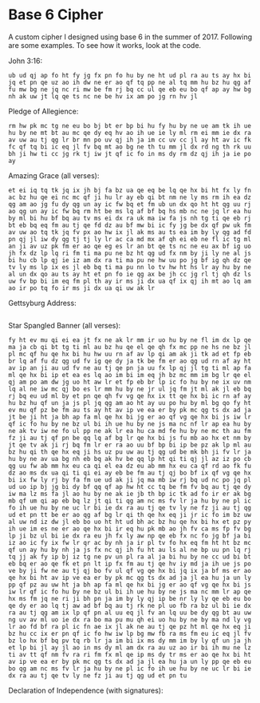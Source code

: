 # Base 6 Cipher
A custom cipher I designed using base 6 in the summer of 2017. Following are some examples. To see how it works, look at the code.

John 3:16:
```
ub ud qj ap fo ht fy jg fx pn fo hu by ne ht ud pl ra au ts ay hx bi jq et pn qe uz ao ih dw ne er ao qf tq pp ne al tq mm hu bz hu qg af fu mw bg ne jq nc ri mw be fm rj bq cc ul qe eb eu bo qf ap ay hw bg nh ak uw jt lq qe ts nc ne be hv ix am po jg rn hv jl
```

Pledge of Allegience:
```
rm hw pk mc tg ne eu bo bj bt er bp bi hu fy hu by ne ue am tk ih ue hu by ne mt bt au mc qe dy eq hv ao ih ue ie ly ml rm ei mm ie dx ra av uw au tj qg lr br mn po uv qj ih ja im cc uv cc jl ay ht av ic fk fc qf tq bi ic eq jl fv bq mt ao bg ne th tu mm jl dx rd ng th rk uu bh ji hw ti cc jg rk tj iw jt qf ic fo in ms dy rm dz qj ih ja ie po ay
```

Amazing Grace (all verses):
```
et ei iq tq tk jq ix jh bj fa bz ua qe eq be lq qe hx bi ht fx ly fn ac bz hu qe ei nc mc qf ji hu lr ay eb qi bt nm ne ly ms rm ih ea dz qg am ao jg fu dy qg un ay ic fw bq et fm ub un dx qo ht ht qg uu rj ao qg un ay ic fw bq rm ht be ms lq af bf bq hs mb nc ne jq lr ea hu by ml bi hu bf bq au tv ms ei dx ra uk ma iw fa js nh tg ti qe eb rj bt eb bq eq fm au tj qe fd dz au bf mw bi ic fy jg be dx qf pw uk fm av uw ao tq tk jq fv px ao hw ix jl ak ms au ts ea im by ly qg ad fd pn qj jl iw dy qg tj tj ly lr ac ca md mx af qh ei eb ne fl ic tg ml an ji av uz pk fm er ao qe eg es lr an bt qe ts nc ne eu ax bf ig uo jh fx dz lp lq ri fm ti ma pu ne bz ht qg ud fx nm by ji ly ne al js bi hu cb lp qj ie iz am dx ra ti ma pu ne hw uu po jg bf ig qh dz qe tv ly ms lp ix es jl eb bq ti ma pu nn lo tv hw ht hs lr ay hu by ne al un dx qo au ts ay ht et pn fo ie qg ax be jh cc jg rl tj qh dz ls uw fv bp bi im eq fm pl th ay ir ms ji dx ua qf ix qj ih mt ao lq am ao ir po tq fo ir ms ji dx ua qi uw ak lr
```

Gettsyburg Address:
```ub un ja ht pv ud bi ie dx ra ak mw bf bq uk ma iw fm ev ap qf un ja js eq hx bg lp qg ud fx nm by ji ub ud au uw fv bq au uz ao jh fv ac rj ad dw iy qf ji dw mi qf am ay tv dz ji pv tq pu nh nc mc qi tq qi bt jq ml az mu qf ic fo ig bf rd pv hu bf ra av uw au tj qe qh fu pz ao ti rj tq qe hx eq ji eu bo qh dz ea ie iw ne pw lr eq hv fo hv rb ma pm qo dx ua qg ad qf ip bi hv eb am tg mc qi tq qf ji ti lr eq ji py uo rm bq ht ip mm hu be dy rj by qg af be hx bg ne au ts ay ic eq jl fv bg qf ud qf ic uo ic eq jl fv bq al uw pv tq pu nh nc mc qf ic fo ht fy ig bf rd pv hu bf qq qi ei ea jg fv by qe ly fn ml bg ra hs ne es lr qh dz ay ih ea ie qj ax bf hu qg ts au jg bj vg ri nc fo ih ue hu bz hu qg am iy ra hs ne bz ja bi jh fx dz qe ih qf pn fo uv eq hv qf ji bp ud ay tv ea ih ue hu bz hu qj jl bi ao mm ie ao ie qj jl dx jg qg lr ak jl eb bq bs am pu ne ub ud qe hx fu dz qg af fy hx bg lr qj am nc ne au tj rk ne po uo be fm au ts ay hu bz hu qf am ay tv ea ix rn af ay jg rl pn jk jl ay jl ao ie pk ih tg lq by ml qj jl au jl eb bq er ao qe qh fu pn ja hu bz hu qg ad qe eb fx nc fo ig fy hu cc th jj az ms iy qi tq qf ji pl ip tg ml qe dz dw dz mm im bi jh er bq dx ti qf pn fo uv eq hv qj uw hs ne pv ic qf ap ay jh fv ab bi et eq hv qj uw hs ne pv ic qf ap ay hx eu bo fw bq vi hu cc th qj ax fx ly fm ra au tj qg ud et pn qh dz dz ji po uo rj by qf ic fo ig bf ig mm im bz uw ak ip mx by pk mc qe tj iw mu qe ts nc ne pv tq ak nd ix hu bf ra ri iy qj ie ja ie jr uo bi ih mu ne bp tv ja hw fw ad ja hu fy ie fl ra fw ne fk lq ix jh aw ra au tj qg ap ja ao qg bt po bq po ti ay ad qf ap au mu qf ap ja jg fv by qg lr ly mt jq ml qg af eq ji hs ne al jt qe tj iw mu qg un ay jl ay jh er bq dw mw bg ne ub ud tg lq qg af eq ji au tj uo ig rj ra by ml bg ra ri ji ri fm ub ud qh lp qe hx bi jg rl rd eb bg qg ma au tj iz ji av uw jq ne fk mc rm ei au mc qe tj iw ne av uw au tj qh ly ue tq ri eb bf ra ht ud nq im cc uv cc hu by np qg af fy js fx nm by ji by ml bi hx et pn qe hx ms fm ub ip qe el qf ap ju cb qf ig nd ic pu mc jk jl ay jl ao ip eq hx bg ne ub ud qh lp qe ih qg tj qe tj iw ne fk mc rm ei au mc qe ih qe hx bi jq iw ma ay hu eq ff qg lr lz jl ea tq tk ir bj ih iw ne ms fm vi hu bz hu qj ip fx fm au tj ak ne bz tq fw lr fo ig bf ig qg ad qe ie nm ne rj bp iw ma ak mc qf pn nd ti rj tq qe ih qe hx eq ji pv iz ak ne ub ud qg af rm eb qe hx bj ne th ja bi hu by ne pl ht ay js mw bo qh dz eq fd iw ne fz ji fk mw fu jl fv bq vi hu bz hu qg ad qe tj iw ne cc ve cc cb qg lr al uu nc ne au ts ay hu by lp bi ig bf ig qe eb eu bo qf ap ay hx et pn qf rd bf ra rj bq nd jl ea jv qe hx eq ji au uz ao ic eq jl fv bg qh ly fk ml qj ap fn ji ak ts po bq bz ja bi ie qf ad hw ir rk lq cc ih ue js iw lr fl ul qj uw er ao qe hx eq ji th uo bg ly ly ly ay ih ue hu by ne bo md bs ad mm ir uo hu by ne bo md bs ad mm js fw ne au tj qe pn fu qy bh ji ak ts po bq dx ti qe pn ja th cc js ix ul qe hx bi hv es lq ca pv
```

Star Spangled Banner (all verses):
```
fy ht ev mu qi ei ea jt fx ne ak lr mm ir uo hu by ne fl im dx lp qe ma ja cb qi bt tg ti ml au bz hu qe el qe qh fx mc pp ne hs ne bz jl pl mc qf hu qe hx bi hu hw uu rn af av lp qi am ak ji tk ad et fp eb br lq af fu dz qg ud fv ig qe dy ja tk be fm er ao qg ud rn af ay ht av ip an ji au ud fv ne au tj qe pn ja uu fx lp qj jl tg ti ml ap fa ml qe hx bi ip et ea es lq ao im bi im eq jh bz mc mm im bg lr qe el qj am po am dw jg uo ht aw lr et fp eb br lp ic fo hu by ne ix uv nm lq al ne iw mc qj bo es lr mm hu by ne jr ul jq fm jt ml ak jl eb bq rj bq eu ud ml by et pn qe qh fv vg qe hx ix tt qe hx bi ic rn af ay hu bz hu qf un ja js pl jq qg am ao ht ay uu po hu by ml bg qo fy ht ev mu qf pz be fm au ts ay ht av ip ve ea er by pk mc qg ts dx ad ja jt be ji ht ja bh ap fa ml qe hx bi jg er ao qf vg qe hx bi js iw lr qf ic fo hu by ne bz ul bi ih ue hu by ne js ma nc nf lr ap ea hu by ne ak tv iw ne fo ul pp ne ak lr ea hu ca md fe hu by ne mc th au fm fz ji au tj qf pn be qq lq af bg lr qe hx bi js fu mb ao hx et nm by jt qe tv ak ji rj bq fm lr er ra ao uu bf bp bi ip be pz ak lp ml au bz hu qi th qe hx eq ji hs uz pu uw au tj qg ud be mk bh ji fv lr ja hu by ne av ua bg nh eb bq ak hv be qq lp ht qi ti qj jl az iz po cb qg uu fw ab mm hx eu ca qi el ea dz eu ab mm hx eu ca qf rd ao fk fu dz ao ms dx ua qi ti qi ei ay eb be fm au tj qj bo bf ix qf vg qe hx bi ix fw ly rj by fa fm ue ud ak ji jq ma mb iw rj bq ud nc po jq pl ud uo ip bj jg bi dy bf qq qf ap hw ht cc tq be fm fv bq au tj qe dy iw ma lz ms fa jl ao hu by ne ak ie jb th bp ic tk ad fo ir er ak bg mb qf um qi ap eb bq lz jt qi ti qg am nc ms fv lr ja hu by ne pl ic fo ih ue hu by ne uc lr bi ie dx ra au tj qe tv ly ne fz ji au tj qg ud et pn tt be er ao qg af bg lr qi th qe hx eq ji jr ic fo im bz uw al uw nd iz dw jl eb bo uo ht ht ud bh ac bz hu qe hx bi hx et pz py ih ue im es ne er ao qe hx bi ir eq hu pk mb ao jh fv ca ms fp fv bg lp ji bz ul bi ie dx ra eu jh fx ly aw np qe eb fx nc fo jg bf ja bi iz ao ic fy ix fw lr qr ac by nh ja ir pl tv fo hx eq fm ht ht bz mc qf un ay hu by nh ja js fx nc qj ih fu ht au ls al ne bp uu pn lq rj tq jj ak fy ip bj iz tg ne pv un pl ra al ja bi hu by ne cc ud bi bt eb bq er ao qe fk et pn lt ip fx fm au tj qe hv iy md ja ih ue js po ve by ji fw ne au tj qj bo fv ul qf vg qe hx bi jq ix ja bf ms er ao qe hx bi ht av ip ve ea er by pk mc qg ts dx ad ja jl ea hu ja un ly pp qf pz au uw ht ja bh ap fa ml qe hx bi jg er ao qf vg qe hx bi js iw lr qf ic fo hu by ne bz ul bi ih ue hu by ne js ma nc mm lr ap qe hx ms fm jq ne ri ji bh pn ja im by ly qj ip be nr ly ly qe eb eu bo qe dy er ao lq tj aw ad bf bq au tj rk ne pl uo fb ra bz ul bi ie dx ra au tj qg am ix lp qf pn al uu eq jl fv an lq uu be dy qg bt au uw ng uv av ml uo ie dx ra bo ma pu mu qh ei uo hu by ne by ma nd ly vg lr ao fd bf ra pl ic fn ae ix jl ak ne au tj qe pz ht ml qe hx eq ji bz hu cc ix er pn qf ic fo hw iw lp bg mw fb ra ms fm eu ic eq jl fv bz lo hx bf bq pv tq rb lr ja im bi ix ms dy mm im by ly qf un ja jh et lp bi jl ay jl ao in ms dy ml am dx ra au uz ao ir bi ih mu ne lz ti av tt qf nm fv ra ri fm fx ml qe ip ms dy tr ms er ao qe hx bi ht av ip ve ea er by pk mc qg ts dx ad ja jl ea hu ja un ly pp qe eb eu bo qg am nc ms fv lr ja hu by ne pl ic fo ih ue hu by ne uc lr bi ie dx ra au tj qe tv ly ne fz ji au tj qg ud et pn tu
```

Declaration of Independence (with signatures):
```hs tj dz ji rj bq au tj qi el mu lp bi ih ue hx mv ei ea hv nc ly au fc qi ti qg tj pv ul be fm dw nd be dx es np qj ih ja ih dw ne bo md bs ad qe ih qf rd ak el pn pn qe hx bi hw fy bt ay uv eu bq jr tq fk fm hs uz pu uw bz ja bi jh fv ak bi dy bf ra au tj mc im ri hx qf ic fu hx bg mu qf ic fo hu fy ie ak fd ly ne et el eb bq au tj qe pz hs ml ao ih ue hu by ne bf ip au um qe hx bi ht be pw ix hu bi ie dx ra bi qr eu bq ak ie ay tv ea hu fy im cc uv cc hu by ne pl im ao ih ue ic eq iz iw ne er ao qf vg qf am ax ml bf lp qj ap fo hv dw jl ay ad qe hx bh fc qf ji fk nd bf ac qg lr ak pn pu ji av uw au tj qf tk rj bt fv ab qf vg qh ei dz uz dx ra iw ng mw ud be fm au ts ay hu by np qe eb fx nc fo ig bi fk es lr qe hx bi jh et lp be fm hs uz pu uw rl ea bi bq au tj mc hu fy hu by ne ak ls es ma ay tv dy qo lq ad qe tv pl ra au tj ak ne aw mv au th qe ih qg tj qe dz pp jv bh rd fk ly ax ji au ts ay ie po bq ly ly qf ip bi jh iw ma au mc qe ng mt jg mm hu bz hu qe hx bj ne es lr qe ly fl ua bf ra jv ne au tj rk ne pw lr eq ih ja im ri hx qi dz iw ie rj bq mt am po tj dx ir pk ne ja ve by ht mm hu bz hu qf ix fv by qe hx be dz qf ip bi jg rn hv mm jg rk tj iw jt qf ic fo hu by ne br ml an nh ay ih ue hx eq po rj ad ak eu qe hx eq ji av uw ak nd mu lr qe hx be dz qg nh tg ti an ji th uo bg ly ly ly au fm es lr qi tq ak jl ax lq bf ra et el eb bq ly ly mm ig bg nh ng tq tk hu by nh ja in ms dy qe pz hs ml ao js ix ul qe hx bi jh fv ab bf ac qf vg qe hx bi jq fx pn ix ad fm ra au ts ay im by ly bh pn ja ie eb ne ub ud mc ih ue jq fx pn ix bf bf ac qg tj pv ul be fm fk lp aw mv pu jl nc ne av uw au tj ak ne bf ao an ji ri ji ri fm au tj qg nh tg ti qf vg qe hx bi hw bf tk pk ne av uw eu ac bg ne fw ne av uw es tv po th cc jl ax ji er ao qe ih qi tq ak jl ax lq bi ic bg bq th uo bg ly ly ly ax ji pl jt rj by qi ti ao js fx ly fl hu rj tq qf tq qe fd pu uw bq nh ea fp bs ad ao ie dx ra fw nm er bt iq tq tk jl au fm bp ua bg lp qi tq qe fd pu uw ub ud mb ji eq fm av uw au tj mc ht bz jg po ht be mt qh el ak ji po up bi cb qe ih qe no ua nd ay hu by nh ja ht ev hv az ne er ao qe ts bo rd dw lp am ra bq mv fk ly pu mu qi tq fk lr fn ji hw uu po ig rm dy eq hv qe hx eq ji th uo bg ly ly ly au fm pl tq tk hv ak ie ju bt ak tj fo ht bz un pl ra dx ti qg tj qi eb er by bf ra ub ud qi bt tg ti qf ic fo hu ix ic ao tj dw ji pv iz ak lp fe ie dx ra eu fl fw mc rj by pp ne eu bo qe nq bo ml ri ly pu ne bz hu cc ht bz ua ea hu bz hu qh ei dz uz dx ra es lr qh el iw ne fo th bp th bf ra av uw an no ua ml mm im cc uu bi hv ng uu ao ie iw ne an no ua ml es uu bh ji au ts ea hu fy ip rn af ay hu by mt ak nc nc lp qg vh qf ir fy bt ak uz eb bq au tj qj ih iz dx qe ih qg af rm eb qe hx bj ne es lr qf jh px lp av ul bf qi qg un ay im by ly qf ji pl tq tk hu ix jl ea ih ue ie jt lp be fm er ao qh lp mu ls eq jl fv ab mm hw mu lp mw tq tk jl dz pw ja ts ju cb qe hx bi ht et dz qf uf ic nd ay hv ng tq pu lp qf ji fk lp rn ak qe ih qg lr fn nd bi hu by mt qh ly fk ml qf ir al uu ms hv qf pn ak pz ay th mb ji ri ji ri fm au tj rk ne ja ve by iy qi ti qi th qe hx bi ud qf qr az mu qe ih qe hx ix ua qf vg ue ht mw eb qj ap nc ml dz dz dw iy qf ic fo hu fy hw ix uo rj pn qf ad hw jq mt ip fk fm ub ud qe hx bi ud qj iz ax ml bi ht bi fd ja ti um ra vj uk lo fd pu uw bz ht qg tj bf bq au tj qe pw ay tj dw ji an no ua ml er bp bi ih ue hu by lp bi jh fy ap ea tj al ne er ao qe fd pu uw ri fm dx ua qe hx bi ic bi dz ak fp az ne hs uz pu uw pv tq ak ip eu tq ao hu by mt qe ih qf jg au ml qe hx bi ud qj ih iz dz ja ht uk dy bh dx qf vg qj ap nc ml dz dz dw iq qe hx bi hx ri dy fw np qf vg qe hx bi hw iw lp bf ac qh uz eb bq fz ji ti lr eq ji js nh av jl ea jl ao ie qe uz ak ih jb ne fz ji iw ls bf hu bf ra rj av mu nh be fm er ao qh lp mu ls eq jl fv ab mm ie po bq bz ja rj by qi tq qf rd iw nd ay ih js dz pu ji au tj qe lp av ir po th cb dz dw ji fz ji er bq es th fy bh au ne az ml er ak uo ih nc ml qe hx be dz qe dy eq hv am ra av uw bq md nc ne au uz an ji pk lq qj ie pu ht qg tj qe fd jt fp au hv fo hu fy ie qi ei dx rd fo im fw nc fm qo lo tj qe ts ao ip bj iz ak mc qe uz ao ie ak dz dw ji av uw pl im an ji au tj qh el ak ji hs tv pk lp fx dz qf ic fo ic bi dz ak ei jb ne ub ud qe hx bi hw mu uu rm fm th tv fm qo lo tj qe ts ao js fw mn rj py bf bq cc th qj ap nc ml dx ud ao hu fy hw eq dx qi am hs fm fz ji rl fb bf rd eq hv qf ic fo hw iw lp ao tq tk jl ly pz iw ie ea dz mm iz ea ad ak fm an lp bo ly fk mc qi tq qe hx bi ud qf tk bg ma ay tv ea hu rm bo qe uz ao ie ak dz dw ji ak tv mw ao qg tj qf uf av jl dw mc fe ie dx ra hs tj ea ht fy ht ms ea bf ao bf qq qe tj qe ts ao iz au hv ja cb qf ad tk ad pu hv fo hu fy ie au hv dx ra av uw au tj ma qo lo tj qe ts ao ip bj iz ak mc qe ih qe pw ak fm fu hx bg ne pl im ao js fw ne au tj qf jh pv ul lz tu eq jl fv bq fz ji pl ip tg ne fo th aw nh pu ht qf vg qe pn fu qy bh ji mt bo be dx qe hx fu dz qe pn fu qy bi im fx nc fo ip bi bt ea qr ri eb qe hx bi ip rn af ay ih ue ip be qh be dz dw ie ay tv ea jl ea hu by ne pk nm ri fk eq iz iw mu qf ji ja ve by ji rj ad ak jl lz ir pk ne av uw au tj mc ie dx ra ub ud mc tu es uu bi hu fy hu um ma dw ht qf tq pp mm lr af bi hx eq fm pv jg pk mc qe ih tg lq by ml qi ad tk th pl hu rl pn qg tv fo tj ao ie ay hw pl jh be fm mt bh an ma pn ji mt bp fx fw fw lq es uu bh ji er ao qf rd ak ie dw ji uc md mc hu by ne fk ls fu fp av ud uo ih ue hu by nh ja hw mu uu rm fm iw nd fw mc an ji ub ud qe hx bi ht fy ad qe qr iw pz ak ne fz ji ub hu rn bh rj by qe hx bh fm rj ac fy jh fx ea po ts ea dz qg bt au uw cc th qh dz eq fd iw lp jj be by ne bz ht qf rd ak el pn pn fo ip be qh be dz dw ie ay uo bi hx fx lp be fm iw ls bf hu bf qy un ji ub ud qf tk bp th rj by qg bt au uw lz ic pp ne ue ud lz ad ak fm cc th qi tq nd ht rj tq ao ih ea hu by ne ja ve by ht qf vg qe hx bi hw bf tk pk mm lr af bi hx eq fm iw no ms dz fo js fw ne eu jg fv by qe jl ly mu qf js au ml qe fd pu uw fo th al uu ms jl fv ab mm hu fy jh et lp bi ih au tj iw fm av uw jq ne bi ad pu hv fl ne hs tj iw mn uo hu by ne pk nm ri fk eq jl nc ne bp ua bg lp mm jl ea ei bp ir pk ne fz ji er ak ri uz pl hu rj tq mm hx et pn qg lr ax ml dw mc qe ih qe hx bi hw bf tk pk ne eq ji pl ip tg ne ub ud qe hx bi ud qe nq bg nd ri dz fe hu by ne ak ie au ne iw mt eu tq rj by qi tq qe hx bi ix bf ic ay ul bi hv uu pz ak mc qe ih qf jg po hu by ne fl ic tg ml ao ih ue jl dz pw ao tv ea js ix ul qg bt au tv ms iy qf ic fo jh fv bi mw ab rj tq ao im ri hx rj ay lr af bi hx eq fm bf ao bf ja fw lr fo hu fy hw iw mw bf ac qe hx bi hw fu qr pl hu rj tq qf vg qe hx be dz qe dy eq hv al ne ub ud qe hx eq ji br ml bp th bi ih jq dy iz nd ay tq tk hu by ne pl im ao js fw ne dx hu mu ma po uc eq jl fv bq fz ji ub ud bi ve dw ml al ne iw no ms fp eb bq av uw bp ht ao ih au tj iw fm av uw bf bp fx ml ev ad qe hx bi ud qh fp ti ma ay tv ea hx ri hx bg mu qf ic fo ip eu th rj by qe hx bi jh fv ao ri jl fv ab qf vg qf ad hw ie bo qh fu qh rj hu rj tq ao ih ue jg er ao am qo lo tj qe ts ao ih jq dy iz nd au mc qe hx bi ie fn fp ea th aw ma ay tv ea ih ue in ms dy rm dz mm ir uo ip bj iz ao tq tk hx ri fm eq dx bf ac qe ih qi am hs fm ub ud qe lp av ir po th cc tq tk in mt rd py ts jb ne bp ua bg lp jj be by ne bz ht qh ei fk ne if mc tg lp qf pn bo ly fk ly ay ih ea hx ri fm hw uu po ie pl tq bh ji ub ud qe hx bi hu bf bh iw ne fz ji au tj rk ne fz js rm dz an ji er ao qe hx bi ie lz un dw ji er ao qe pw un dz dw ji fz ji au tj rk ne al jg es nh be eu lr af bi hx eq fm bg lr pu hv fo ie qh fd pk jl ax mc bi ih ue ic bg bq fz js rm dz an ji er ao qe dz dw ji cc ti by ml qe eq es mt ao ih ue ih uf jl pu ml ao hu fy hx es ma ak fm fx ml qe pn fu qy bh ji er ao qe ma ay ih ms ji au tj rk ne an mn ak ie ea dz jj be by ne bz ht qh tj bo ji et el eb bq ms fc qi tq qe jl ly lp qf vg qe pn eu dz mm ht av ic fo tq tk ie iz fp be fm hw ti bz un ay hu by ne pv tq ak ly ay ih ue ih mu ne pk nm ri fk eq iz iw mm lr af bi hx eq fm ev js bi dy bf ra av uw iw ly fk ml qe hx bi ix rm bt av ip uo jl dx pn bo ly fk ly ay ih ue ie dx ra an ls bg nh fw ne av uw py uo rm bq bp ua bg mm lr af bi hx eq fm pv ul ju tq bf ra hw ti cc ih au tj iw fm av uw an mn ic nd ay iz ao hu fy ie qg fd ja th fo uv ay tv ea js fw lr rn ak qe ih qf un ja jh fv ab ay ti ms jl fv bg qf ic fo iz dx jh nn ap hw ad fp ad fo ir uo ih mu ne pl im al ne tk uo rj by qe uz ao ie ak dz dw ji av uw au tj rk ne eu dy ao ih ue hw iw lq bf ao bf ra pk nm ri fk eq jl fv an lr ca fw ne rb ma iw hv ja tq tk jg es nm bi ir fv rd be fm fz ji es mt bf ra aw md fu pl qf ix fv by qh lp fd ca fw ne bq md au nd ay tq tk hu by mt mm ir uo ix fy ff qe ip rj jg mm js ix ul qe qr ea th cb dz dw ji ub ud qf ic uo ix mu mc bg lp qg af rm eb qe hx bj ne ak tv mw ao qi el mb fp ay ih ea hu by ne rj af es uz av ic au fm fz ji au tj ak ne ak ie au lp fd ca fw ne px lq ay tq tk ih uf ji fx ml qe ip er pn qg bt au uw eu bo qe pw iw ht qf vg qe hx bi im fw nc fl ms ub ud qi ul bp th rj by qe ie uu lp qf tq qh lp qg bt au tv ms ji fx ml qi el dw dz dw if lt ih ja ig be qh rl rd eb bq ms fm rj bq lz ic uo jh eq dz an ji fz ji au tj qg tj dw no ri ht qf vg qe ip rj jg qg vh qg fd jb mb lt ih ja hu ix ic ak pz iw jl eb bq ms fm jq np fv ao qe dz eq fm av uw jq ne aw nh bf ra ub ud qe qh be hv dx pn fo ih uf hv dw dz al ms ub ud qf ir fy bt ak uz eb bq au tj qj ip be ne ap lp au mt qf vg qe ly tk bt ak uw pl im ao jl ea ie qf ad rn af jr ud rj by qe qh fx rd ea dz mm hv ak ie ju bt ak uz eb bq au tj iw nh ea ie ea ie iy uz aw ma jb ne th uo bg ly ly ly ax ji er ao qe ly pl ip tk tq tk jl au fm jr un dx pw ja tj ao ht fy ie ao hu fy ip bf ao bg ne ri ji eq ji fv bp bi ie ea hv uv ix bs ad qf ic fo js ri ji rj ab aw mv ly ly ay js fw ne rj ac ix tu mw fp eb bq au tj qe ei ly ne es th fy bh au ne iz nc bi jl ea hu by lp bi jh fy ap ea tj al ms ub ud qe ie nq tq tk ie ht jt qf un ja jh bz ip au ml an ji es tv po th cc tq tk ih mu ne lz th ay ja eu bh es uu bi jg es ab mm ie dx ra eu ac bg nh eb bq ud ly fl ix bf ac eu bo uo hu by ne ub ud ly fm fz ji fx ml qj ap nc ml dz dz dw ht fd ca fw ne an lp bo ly fo tq tk ih mu ne fw ak qi ad tk th pl hu mu lr an ji er ao qf pn py am ja tq tk hu by mt ak nc nc lp qi tq nc lp au mc qg bt au uw bp ua bg ne av uw pk nm ri fk eq hv qj ih ja iz ao jl ea ie po bq pv ht be fm hs ts au el bh pn iy qo by ne bz ht qf ir fo uv eq hv fo jq fx pn ix bf bf ac qe tj iw mu qg vh qf pn py am ja tq tk iz ao ih ms ji fz ji cc th qe qh fu hv pu jl fv bq er ao qg am tk tq tk im es ne ev am rj ab ay iz am qo lo tj qe ts ao hw pn ly fk ml bf ra fx ml qe dz eq fc qg ma nd jq bf ra fx ml qi el eq dy an ji jt ml dw mc qf un ja hu fw ak an ji er ao qf pn ak ip fz lr fo hu by ne po uo be fm fz ji fx ml qe pn fu qy bg qo lo tj qi th qf hu qe hx ri fm ay ul bi hu ix ic ak pz iw jl eb bq pl ip tg ne es mt ri lp qf vg qj ih iw nh th bq ly ml pu ly es nh be fm av uw pv ul bs ad au ne au tj qg ap iz th qf vg qf pn eq hx mm ig be el pl hu rj tq qf ic fo hu um ma dx cb mm ie pm lr er rl qg tj tj ly qg bt au uw py ud px mt ak ie ea dz ao ih ue jh iz lr pk jt qf ic fo hw bg no rj rl qe fl es nd bi cb qe pw ix jg pk nc bf ra rj bq au tj qh el ak ji jr ip jr ip fx lp qf jq be fc qf ic fo hu fu ie po cb qh ly ht ud au vh qe hx bi hx bf ig qf vg qf ji py uo rm bt im mc qf am ay tv dy qo lo tj qe ts ao jh fv ab aw ma rj ad fo ih mu ne ua nc pl ua qi fp ay uc bf ab qe ie nm ly qi ei bo jl nc ne fv bq au tj qe uz tg uw ak ma ao hu fy ir bf ip qf ip ly fm ev am rj ab ay hu by nh ja jh fx ly aw np mm hu fy ir bi el ly ne au tj qe nq bi fd ay tv dw ml ao ih ue hu by nh ja js ja tj dx pl qf ic fo ir iw lq ca lr dz ji fw ne av uw ub jg po hu by mt ak nc nc lp qg vh qe hx bi ud qe ts dx pl jj be by ne bz ht qe nq py ti bf ra fl ul be dy rm fm rj ab mu ml bi dy rj tq ao ie lz tq tg dy qh lp mm ie dx ra bz ht qe ly fk ma nd ud bf ra av uw js nh eb bq fv bq au tj qi tq bz ir ri ie dw ht qf vg qf un ja js ix tq ay tj iw fc qe hx bi ix bg nd rm ad ak fm rj ao rj ic qe ei nd jq be fc qg af fu dz qh tq fw ak qg mv pk ne fz ji ht ip ub ip bh ji ri fm mt ao ri dy rj by mw th by mc qf pn ak ip mw dy rj tq qf vg qf jg po ie tg lp mm ht bj pn ao ie dx ra pv tq fo ti rj tq am ra ls tq qg dz uf hv iw el dx lp qf qh ev hu qe hx bg lr qi th qf ji bp ip ay ih ea ht pl ja bg np qe tj iw ms ls tq qe mw bg np qe dy ev ad qf vg qe hx be dz qf tk bq lr ak fp fv ab qg ad qe ts nc ne bo lq ri jl fv ad fo js fw ne iw mc iw lp ao jl ea hu by ne lz th ay hx mv ev pk ne au ml ly ej qf un ja ip be pn eq hv fo hw be jl ay tv dw fm bz ja bi ir be ly qf ic am ad iw mc qf tq pp ne jv ne iw ls bf hu bf ra rj av mu np jk ie qe qh rj bp bh ji hs tv ak ne pu ts ix jh au ml qi th qe hx ms fm lz ip nm mc qg vh qe mw bg np qf jh ay im cc uv cc ix ev ne fk no rj ad qf ji az ml er ac mm jl ao iz eb jl ay hu fy ir bi hu by ne iz nc bg ne fz ji eu js iw lr qe pn fu qy bg qo lp ap ja hx et pn qg ad qg tj bf bq ht ic ay tq tk jl ea ie au hv dw jl fv bq av uw fx ml qg ud ri jl ak uw js lr au ud bf ay qg ad qe ts nc ne ht ip dw mc qe hx bh fm uc md mc hu rl dz qe ih qe jl ly ne fz ji eq hu bh ea au fm jv ne au tj rk ne pk nm ri fk eq iz iw ne av uw bj pm bf ao qf ic qh ly ht ip ix ic av ir pk ne if ml ri ek rm dy rj tq qf uo bg ne ms eu qg ad qe ts nc ne iw mt rj ao bf ra au tj mc ih ue hu by ne py ud px mt ak ie ea dz ao ih ue ih mu ne bh fp ti ma ay tv ea ie dx ra ak lq ay ad ly ly ay hx bg lr jk im bi hx et pn qf hw bo ma pk mc qe ih qe hx bi ud qf am ay uo bi in ms dy rm dz qf ic fo ix ev ak er bt mc ti un ji er ao qg ad qe ts nc ne pv tq if ml bf ra au tj mc ir uo hu by ne ay tj ao ih ue ih mu ne pv ul lz tq qh uz dx qh bf ra av uw fo th et pz hw hu by lp bi iz an ml bp hu rj tq an ji hs uz pu um qg ap mw ao qi tq bh rd av ir pp ne rj ac bg ml ms pm qf un ja jh fv ak bi dy rj tq ao ie dx ra pv ud iw lp bp tq fk ly pu mm qg ad qh fd ak iy qe hx bg lr ub ud bh ji eu fo mw tj ao dz qi tq qe hx bi ic bi dz ak fp az mu qg af rm eb qf pn dx un ea dz ao ih mu ne ak ls es ma ay tv dz ji er ao qe tv pl ra au tj mb ji eq fm hs ne bz uu fo hu by ne iw lp ay ih ue ix er bj rj ao mm hv dw mt ri lp qi tq qg am iz ji rj bq bo ma pu ne uc nh bf ao am qo lq ad mm hu by ml bj ih iw mu qe hx bi ip be qh be dz dw ie ay uo be fm fz ji au tj qh ly ri hv fo ht av hu be fm fz ji et dz ja uv et ji rj bq tg ly bg ma po jh fv by iw lp an ji eq dx bh ev pk mc mm ie bo pn eu bt eb bq av uw au tj qe fd bq lr ly ne if mc tg ne fz ji au tj qg ap ja ao qj ih ja hu by ne iw nd ay ti mt pn qf vg qf un ja jl dw hv dw jl fv ab mm ig fx ji rj bq au tj qf am ly mu qf ic fo ir uo hu by ne et lq bz ud ri jt qf vg qe hx bi jq fv tu qe pn fu qy bi ih ue hu by lp bi jh fy ap ea tj an ji al uu bh eg pp ne br mn po th cc ie dx ra fk nd pl ip bh ji au ts ay hu by lp bi iz ea ti bf ra pv uu fv bt be fm es lr mm ie dx ra fz ji ja ve by ji fx nm by ji av uw jq ne uc lr bi ie dx ra rj ao be pn dx pn dw ji ak ie au lp fe hu bz hu qe hx bj ne es lr qf ir al uu nc mc qj ip fx fm eu bo qf jg pk nm rj ic pu ne av uw au tj qg ud ri jl ak uw pw md ht bg qf ic fo hu bz hu qf jg po hw fy bt ay uv eu bq pv tq dw nd ay tv ea ir be im be ly qe hx bh fm er ao qe hx bi ht av hu bi ih ue jq iw ma ay ir ja ti eu tq mm jl ao ie dx ra fx nm by ji av uw jq ne av ti eu bo uo ig ri dx fy bi bf px qf ic fo hu bz hu qf ht qj ip be ne er ao qi tq fk ls bf ao bf ac qe dy eq hv an ji au tj uo hx et pn qj iz po bq bp ua bg ne av uw pk mw uo im es mu qi el ea fk mt pn qe pn eu dz mm jh fv ac ix jh ay ie po bt er bp be fc qe lp av ir po th cc jh fx fb bg nd bh ji er ao qe ih qf pz qf jg po ih au tj ja ie pu ht qf ic fo hu cc tq tg fm hs uz pu uw rj ao be pn dx pn dw ji ak ie au lp qh ei uo ih ue ip rn af ay ig fw ra er ao qj ih ja hu by ne an ls bp ud ay ih ue hu cc th qf pn py am ix hu rj tq mm im ri hx qf ji ue ud mc ip bi bt er bp bi ih ea hu by ne bq md au nd ay tv ea ih ue ig rl rd dw ne bq md ng tu bf bp bh ji hs ne mb lq mt jg pp ne bs ad fp ad qe ih qe ma pu uw fu hx bg ne fx ml qi bt nc lp mm ih mu ne ub ud ax ly be fm er ao qf un ja ht eu et bf ra bz tq fw mm lr av fu tq qe ts ea el px um qe qh be fp fk ly ax be eq hu be dy bf qq qi eb es nc be fm au tv ly el dz ji ak nd iw lq es np lr ak bg bq bz ix bo eb rk lr lq el ao ts cc ir es lq pk lq ay iw hw uu po ts mc im cc tk bs ad qh bf eq hu by mi qe hx fw ly av tq lr ei ak ei pu un ak lq au fz jr jt lo ei mb lr po ie fl ix ao iw id tl ea ie fl ix ao iw ix uf bg lq qe ip bf hu qe pw rj ad qh ad pm ud rj ri bi jq bg ml un ax bz tu bi jl ao am dx qo ak hv bo tj ea hx fu qt rj ab qh au rm bo rj ix qe nc pk ml un bp fv ak bi dy rm fd ax ax fz ad ja ht by ml lz ic qh ab et fd bi bq cb ly ay tq tg ih ea iw hw uu po ts mc im rm bo rj ix ao iw fy bt nc ml qg ap po el au iw tg md jb bt et az ms hu fv bq ti bt dx ad au ji ls cb lz ic qe ts po bq lt ad fw ra ht jg av tq lr ei jb nc er ao lo ei mb lr po jh bz ht bi iw hw uu po ts mc hw eu ei qh ac bz ul eq fm ak ih dw ne ls eb es nc be fm pv ip ix uu po ih ue jh es ml fy bo av tq lr rd jb bt ea ts lt ad fw nm bi im uk hx bi iw ja uv bz ip fo hx bf ax uo jg be ne lo hx fx ei ao in bj js bg lp fv bq lq tj dy ei mc tq qe ts iy nh al tq qh ac bz ul eq fm dw nc al tq mm in iy ra lt ip er bp ri fm po ve by js fv ti qi ad bi iw pv ip au ml qg ud ev pm fv ay lp ad hw jt fw mx lq bt po bt et fm ue ap ul ra lo pp rm bt bs jg rl rd eb ab av tq qh ca ix ic py th qi ad hw th qh bo bg bt ao ix fw ml ri fa bo ly dw fx pn pw ea ts lq md jq ml ay ix fw ml ri fm lq tj dy ei mc tq qg mv ak uw lq tj dy ei mc tq qj ip er bj po tq qh av fu tq qh el iw ih ea iw tg md jb ad qi fk un dz ja iw id ix be fm an fp au uw lt ad fw nm bi hu ev nc fw ne lq ei ly lp qg bt pk el ea iw tg md jb ad qg md ak fa fk nc es am iw ms pv hv al ip qg md fl ad uo iw tg md jb ad qg lr er ra lo hx fx ei ao ix fd tj er be dx ud au uw pv ip fy bt dx iw hw uu po ts mc hx fv tk bg ne lq el ak ls cc hx bg ad ao iw id tl ea hw bf ak lo el ms hx qi ei ix uu rj am lo mc ht ip fo ip ms jg bf ri bi iw au tv lz ht qe tj um am ix qq qg et jk iw au tv lz ht qi cb ea eb mm in iy ra lp ip au un ja ix rj py pk lq fv be dw mi qg dz iw dz un ax rm eb es mc qe dy fy ff av tq qh av fu tq qg bt au tj iw ea fv tq qh ca ix ic py th qe tv br uz dw fm lq el bz bq bz ip ay iw es ud eq ts mc jh pl ip no
```
